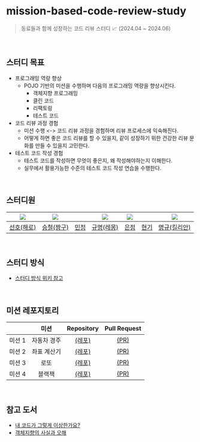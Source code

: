 # mission-based-code-review-study

> 동료들과 함께 성장하는 코드 리뷰 스터디 📈 (2024.04 ~ 2024.06)

<br>

## 스터디 목표

- 프로그래밍 역량 향상
    - POJO 기반의 미션을 수행하며 다음의 프로그래밍 역량을 향상시킨다.
        - 객체지향 프로그래밍
        - 클린 코드
        - 리팩토링
        - 테스트 코드
- 코드 리뷰 과정 경험
    - 미션 수행 <-> 코드 리뷰 과정을 경험하며 리뷰 프로세스에 익숙해진다.
    - 어떻게 하면 좋은 코드 리뷰를 할 수 있을지, 같이 성장하기 위한 건강한 리뷰 문화를 만들 수 있을지 고민한다.
- 테스트 코드 작성 경험
    - 테스트 코드를 작성하면 무엇이 좋은지, 왜 작성해야하는지 이해한다.
    - 실무에서 활용가능한 수준의 테스트 코드 작성 연습을 수행한다.

<br>

## 스터디원

| ![](https://github.com/haero77.png?size=80) | ![](https://github.com/sc0116.png?size=80) |                                        | ![](https://github.com/lgm1007.png?size=80) | ![](https://github.com/rueun.png?size=80) |                                      | ![](https://github.com/audrb96.png?size=80) |
|:-------------------------------------------:|:------------------------------------------:|:--------------------------------------:|:-------------------------------------------:|:-----------------------------------------:|--------------------------------------|:-------------------------------------------:|
|    [선호(해로)](https://github.com/haero77)     |    [승철(짱구)](https://github.com/sc0116)     | [민정](https://github.com/monsteralover) |      [규명(레몽)](https://github.com/lgm1007)       |      [은정](https://github.com/rueun)       | [현기](https://github.com/shonhyeongy) |      [명규(킬리안)](https://github.com/audrb96)       |

<br>

## 스터디 방식

- [스터디 방식 위키 참고](https://github.com/talmood/mission-based-code-review-study/wiki/%EC%8A%A4%ED%84%B0%EB%94%94-%EB%B0%A9%EC%8B%9D)

<br>

## 미션 레포지토리

|      |   미션   |                          Repository                           |                            Pull Request                             |
|:----:|:------:|:-------------------------------------------------------------:|:-------------------------------------------------------------------:|
| 미션 1 | 자동차 경주 |       [(레포)](https://github.com/talmood/java-racingcar)       |       [(PR)](https://github.com/talmood/java-racingcar/pulls)       |
| 미션 2 | 좌표 계산기 | [(레포)](https://github.com/talmood/java-coordinate-playground) | [(PR)](https://github.com/talmood/java-coordinate-playground/pulls) |
| 미션 3 |   로또   |         [(레포)](https://github.com/talmood/java-lotto)         |         [(PR)](https://github.com/talmood/java-lotto/pulls)         |
| 미션 4 |  블랙잭   |       [(레포)](https://github.com/talmood/java-blackjack)       |       [(PR)](https://github.com/talmood/java-blackjack/pulls)       |


<br>

## 참고 도서

- [내 코드가 그렇게 이상한가요?](https://www.yes24.com/Product/Goods/119287779?pid=123487&cosemkid=go16868015589416271&gad_source=1&gclid=Cj0KCQjwir2xBhC_ARIsAMTXk84IBuOVXIKg0dzU_cwWJx_WYW9kAaBMeieDriYuL87fQvhCCHo_QiIaAg9IEALw_wcB)
- [객체지향의 사실과 오해](https://www.yes24.com/Product/Goods/18249021)
